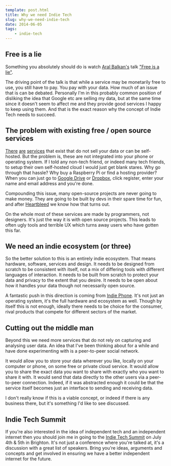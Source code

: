 ```yaml
---
template: post.html
title: Why we need Indie Tech
slug: why-we-need-indie-tech
date: 2014-06-05
tags:
    - indie-tech
---
```

## Free is a lie

Something you absolutely should do is watch [Aral Balkan's](http://twitter.com/aral) talk ["Free is a lie"](https://indietech.org/video/).

The driving point of the talk is that while a service may be monetarily free to use, you still have to pay. You pay with your data. How much of an issue that is can be debated. Personally I'm in this probably common position of disliking the idea that Google etc are selling my data, but at the same time since it doesn't seem to affect me and they provide good services I happy to keep using them. And that is the exact reason why the concept of Indie Tech needs to succeed.


## The problem with existing free / open source services

[There](http://duckduckgo.com) [are](http://status.net/) [services](http://owncloud.org/) that exist that do not sell your data or can be self-hosted. But the problem is, these are not integrated into your phone or operating system. If I told any non-tech friend, or indeed many tech friends, to setup their own self-hosted cloud I would just get blank stares. Why go through that hassle? Why buy a Raspberry Pi or find a hosting provider? When you can just go to [Google Drive](http://drive.google.com) or [Dropbox](http://dropbox.com), click register, enter your name and email address and you're done.

Compounding this issue, many open-source projects are never going to make money. They are going to be built by devs in their spare time for fun, and after [Heartbleed](http://heartbleed.com) we know how that turns out.

On the whole most of these services are made by programmers, not designers. It's just the way it is with open source projects. This leads to often ugly tools and terrible UX which turns away users who have gotten this far.


## We need an indie ecosystem (or three)

So the better solution to this is an entirely indie ecosystem. That means hardware, software, services and design. It needs to be designed from scratch to be consistent with itself, not a mix of differing tools with different languages of interaction. It needs to be built from scratch to protect your data and privacy to the extent that you desire. It needs to be open about how it handles your data though not necessarily open source.

A fantastic push in this direction is coming from [Indie Phone](http://indiephone.eu). It's not just an operating system, it's the full hardware and ecosystem as well. Though by itself this is not enough, ideally there needs to be choice for the consumer, rival products that compete for different sectors of the market.


## Cutting out the middle man

Beyond this we need more services that do not rely on capturing and analysing user data. An idea that I've been thinking about for a while and have done experimenting with is a peer-to-peer social network.

It would allow you to store your data wherever you like, locally on your computer or phone, on some free or private cloud service. It would allow you to share the exact data you want to share with exactly who you want to share it with. It would send that data directly to the other users via a peer-to-peer connection. Indeed, if it was abstracted enough it could be that the service itself becomes just an interface to sending and receiving data.

I don't really know if this is a viable concept, or indeed if there is any business there, but it's something I'd like to see discussed.


## Indie Tech Summit

If you're also interested in the idea of independent tech and an independent internet then you should join me in going to the [Indie Tech Summit](https://indietech.org/summit/) on July 4th & 5th in Brighton. It's not just a conference where you're talked at, it's a discussion with a great list of speakers. Bring you're ideas, arguments and concepts and get involved in ensuring we have a better independent internet for the future.